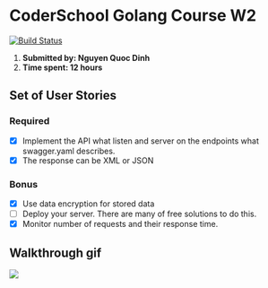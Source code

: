 # CoderSchool Golang Course W2

[![Build Status](https://travis-ci.org/nqd/golang-w2.svg?branch=master)](https://travis-ci.org/nqd/golang-w2)

1. **Submitted by: Nguyen Quoc Dinh**
2. **Time spent: 12 hours**

## Set of User Stories

### Required

* [x] Implement the API what listen and server on the endpoints what swagger.yaml describes.
* [x] The response can be XML or JSON

### Bonus

* [x] Use data encryption for stored data
* [ ] Deploy your server. There are many of free solutions to do this.
* [x] Monitor number of requests and their response time.

## Walkthrough gif

![](https://raw.githubusercontent.com/nqd/golang-w2/master/golang-w2.gif)
